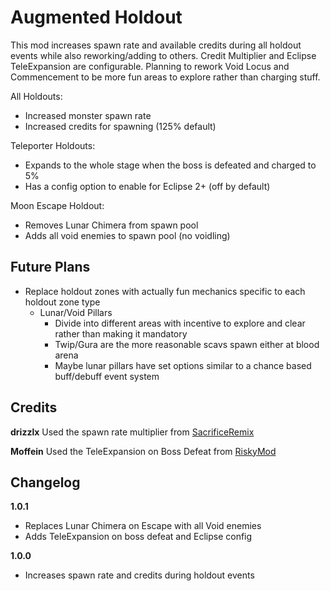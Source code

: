 # Augmented Holdout

This mod increases spawn rate and available credits during all holdout events while also reworking/adding to others. Credit Multiplier and Eclipse TeleExpansion are configurable. Planning to rework Void Locus and Commencement to be more fun areas to explore rather than charging stuff.

All Holdouts:
  - Increased monster spawn rate
  - Increased credits for spawning (125% default)

Teleporter Holdouts:
  - Expands to the whole stage when the boss is defeated and charged to 5%
  - Has a config option to enable for Eclipse 2+ (off by default)

Moon Escape Holdout:
  - Removes Lunar Chimera from spawn pool
  - Adds all void enemies to spawn pool (no voidling)

## Future Plans
- Replace holdout zones with actually fun mechanics specific to each holdout zone type
  - Lunar/Void Pillars
    - Divide into different areas with incentive to explore and clear rather than making it mandatory
    - Twip/Gura are the more reasonable scavs spawn either at blood arena
    - Maybe lunar pillars have set options similar to a chance based buff/debuff event system

## Credits

**drizzlx** Used the spawn rate multiplier from [SacrificeRemix](https://thunderstore.io/package/drizzlx/SacrificeRemix/)

**Moffein** Used the TeleExpansion on Boss Defeat from [RiskyMod](https://thunderstore.io/package/Risky_Lives/RiskyMod/)

## Changelog

**1.0.1**

- Replaces Lunar Chimera on Escape with all Void enemies
- Adds TeleExpansion on boss defeat and Eclipse config

**1.0.0**

- Increases spawn rate and credits during holdout events
